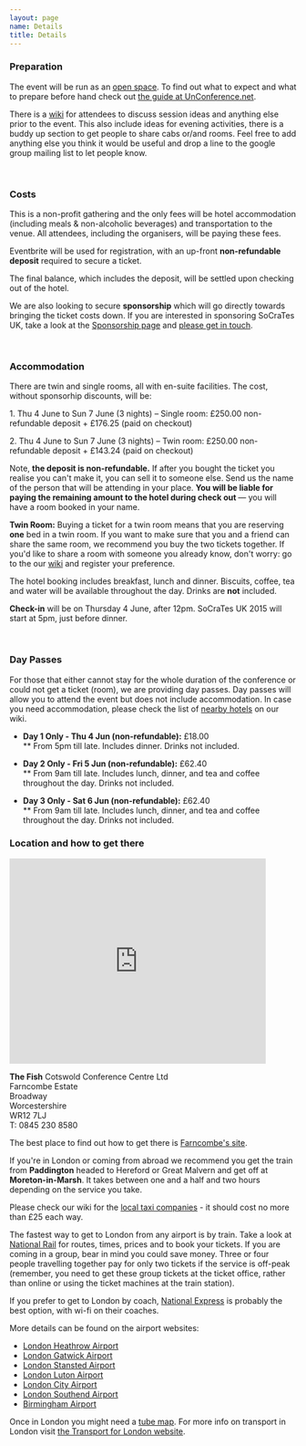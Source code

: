 ```yaml
---
layout: page
name: Details
title: Details
---
```


### Preparation

The event will be run as an [open space][Open-space technology]. To find out what to expect and what to prepare before hand check out [the guide at UnConference.net][How to prepare to attend an unconference].

There is a <a href="https://github.com/lscc/socrates-uk/wiki">wiki</a> for attendees to discuss session ideas and anything else prior to the event. This also include ideas for evening activities, there is a buddy up section to get people to share cabs or/and rooms. Feel free to add anything else you think it would be useful and drop a line to the google group mailing list to let people know.

[Open-space technology]: http://en.wikipedia.org/wiki/Open-space_technology
[How to prepare to attend an unconference]: http://www.unconference.net/unconferencing-how-to-prepare-to-attend-an-unconference/

<br>

### Costs

This is a non-profit gathering and the only fees will be hotel accommodation (including meals & non-alcoholic beverages) and transportation to the venue. All attendees, including the organisers, will be paying these fees.

Eventbrite will be used for registration, with an up-front **non-refundable deposit** required to secure a ticket.

The final balance, which includes the deposit, will be settled upon checking out of the hotel.

We are also looking to secure **sponsorship** which will go directly towards bringing the ticket costs down. If you are interested in sponsoring SoCraTes UK, take a look at the [Sponsorship page][Sponsorship] and [please get in touch][hello@codurance.com].

[Sponsorship]: sponsorship.html
[hello@codurance.com]: mailto:hello@codurance.com

<br>

### Accommodation

There are twin and single rooms, all with en-suite facilities. The cost, without sponsorhip discounts, will be:
<p>1. Thu 4 June to Sun 7 June (3 nights) – Single room: £250.00 non-refundable deposit + £176.25 (paid on checkout)</p>
<p>2. Thu 4 June to Sun 7 June (3 nights) – Twin room: £250.00 non-refundable deposit + £143.24 (paid on checkout)</p>

<div class="well accomodation-warning">
	<p><span class="glyphicon glyphicon-exclamation-sign" aria-hidden="true"></span> Note, <strong>the deposit is non-refundable.</strong> If after you bought the ticket you realise you can't make it, you can sell it to someone else. Send us the name of the person that will be attending in your place. <strong>You will be liable for paying the remaining amount to the hotel during check out </strong>— you will have a room booked in your name.</p>
</div>

**Twin Room:** Buying a ticket for a twin room means that you are reserving **one** bed in a twin room. If you want to make sure that you and a friend can share the same room, we recommend you buy the two tickets together. If you'd like to share a room with someone you already know, don't worry: go to the our <a href='https://github.com/lscc/socrates-uk/wiki'>wiki</a> and register your preference.

The hotel booking includes breakfast, lunch and dinner. Biscuits, coffee, tea and water will be available throughout the day. Drinks are **not** included.

**Check-in** will be on Thursday 4 June, after 12pm. SoCraTes UK 2015 will start at 5pm, just before dinner.

<br>

### Day Passes

For those that either cannot stay for the whole duration of the conference or could not get a ticket (room), we are providing day passes. Day passes will allow you to attend the event but does not include accommodation. In case you need accommodation, please check the list of [nearby hotels][] on our wiki.

* **Day 1 Only - Thu 4 Jun (non-refundable):** £18.00    
** From 5pm till late. Includes dinner. Drinks not included. 

* **Day 2 Only - Fri 5 Jun (non-refundable):** £62.40    
** From 9am till late. Includes lunch, dinner, and tea and coffee throughout the day. Drinks not included.

* **Day 3 Only - Sat 6 Jun (non-refundable):** £62.40     
** From 9am till late. Includes lunch, dinner, and tea and coffee throughout the day. Drinks not included.

### Location and how to get there

<iframe class="pull-left thumbnail location-map" src="https://www.google.com/maps/embed?pb=!1m14!1m8!1m3!1d19633.267610263378!2d-1.8345520000000002!3d52.040427!3m2!1i1024!2i768!4f13.1!3m3!1m2!1s0x0%3A0x49fd332befcbcef9!2sFarncombe+Conference+Centre!5e0!3m2!1sen!2sus!4v1422369380828" width="450" height="360" frameborder="0" style="border:0"></iframe>

**The Fish**
Cotswold Conference Centre Ltd<br>
Farncombe Estate<br>
Broadway<br>
Worcestershire<br> 
WR12 7LJ<br>
T: 0845 230 8580

The best place to find out how to get there is [Farncombe's site][Farncombe Estate].

[Farncombe Estate]: http://cotswoldconferencecentre.com/location/how-to-get-here/farncombe-estate/

If you're in London or coming from abroad we recommend you get the train from **Paddington** headed to Hereford or Great Malvern and get off at **Moreton-in-Marsh**. It takes between one and a half and two hours depending on the service you take.

Please check our wiki for the [local taxi companies][] - it should cost no more than £25 each way.

The fastest way to get to London from any airport is by train. Take a look at [National Rail][] for routes, times, prices and to book your tickets. If you are coming in a group, bear in mind you could save money. Three or four people travelling together pay for only two tickets if the service is off-peak (remember, you need to get these group tickets at the ticket office, rather than online or using the ticket machines at the train station).

If you prefer to get to London by coach, [National Express][National Express from airports] is probably the best option, with wi-fi on their coaches.

More details can be found on the airport websites:

- [London Heathrow Airport][]
- [London Gatwick Airport][]
- [London Stansted Airport][]
- [London Luton Airport][]
- [London City Airport][]
- [London Southend Airport][]
- [Birmingham Airport][]

Once in London you might need a [tube map][Tube Map]. For more info on transport in London visit [the Transport for London website][Transport for London].

[National Rail]: http://www.nationalrail.co.uk/
[National Express from airports]: http://www.nationalexpress.com/wherewego/airports/index.aspx
[Tube Map]: http://www.tfl.gov.uk/assets/downloads/standard-tube-map.pdf
[Transport for London]: http://www.tfl.gov.uk/

[London Heathrow Airport]: http://www.heathrowairport.com/transport-and-directions/getting-into-london
[London Gatwick Airport]: http://www.gatwickairport.com/transport/to-london/
[London Stansted Airport]: http://www.stanstedairport.com/transport-and-directions/stansted-to-central-london
[London Luton Airport]: http://www.london-luton.co.uk/en/airport/
[London City Airport]: http://www.londoncityairport.com/visitingtheairport/page/publictransport
[London Southend Airport]: http://www.southendairport.com/getting-here/
[Birmingham Airport]: http://www.birminghamairport.co.uk/transport-and-directions.aspx

[local taxi companies]: https://github.com/lscc/socrates-uk/wiki/Local-taxi-companies
[nearby hotels]: https://github.com/lscc/socrates-uk/wiki/Nearby-hotels